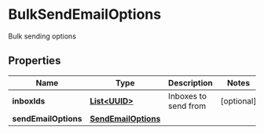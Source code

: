 

# BulkSendEmailOptions

Bulk sending options
## Properties

Name | Type | Description | Notes
------------ | ------------- | ------------- | -------------
**inboxIds** | [**List&lt;UUID&gt;**](UUID.md) | Inboxes to send from |  [optional]
**sendEmailOptions** | [**SendEmailOptions**](SendEmailOptions.md) |  | 



